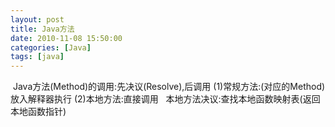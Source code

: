 ```yaml
---
layout: post
title: Java方法
date: 2010-11-08 15:50:00
categories: [Java]
tags: [java]
---
```

 Java方法(Method)的调用:先决议(Resolve),后调用
(1)常规方法:(对应的Method)放入解释器执行
(2)本地方法:直接调用
 
本地方法决议:查找本地函数映射表(返回本地函数指针)
 
